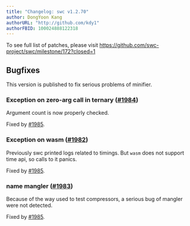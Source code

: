 ```yaml
---
title: "Changelog: swc v1.2.70"
author: DongYoon Kang
authorURL: "http://github.com/kdy1"
authorFBID: 100024888122318
---
```


To see full list of patches, please visit https://github.com/swc-project/swc/milestone/172?closed=1

## Bugfixes

This version is published to fix serious problems of minifier.

### Exception on zero-arg call in ternary ([#1984](https://github.com/swc-project/swc/issues/1984))

Argument count is now properly checked.

Fixed by [#1985](https://github.com/swc-project/swc/pull/1985).

### Exception on wasm ([#1982](https://github.com/swc-project/swc/issues/1982))

Previously swc printed logs related to timings. But `wasm` does not support time api, so calls to it panics.

Fixed by [#1985](https://github.com/swc-project/swc/pull/1985).

### name mangler ([#1983](https://github.com/swc-project/swc/issues/1983))

Because of the way used to test compressors, a serious bug of mangler were not detected.

Fixed by [#1985](https://github.com/swc-project/swc/pull/1985).
